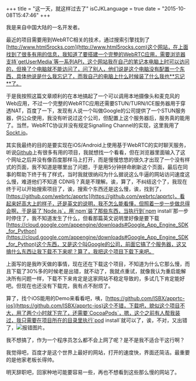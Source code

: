 +++
title  = "这一天，就这样过去了"
isCJKLanguage = true
date = "2015-10-08T15:47:46"
+++

我是来自中国大陆的一名开发者。

最近的项目需要用到WebRTC相关的技术，通过搜索引擎找到了[http://www.html5rocks.com](http://www.html5rocks.com)这个网站，在上面找到了很多有用的信息，我知道了要搭建一个完整的WebRTC应用，需要浏览器支持`getUserMedia`等一系列API，这个网站我在自己的笔记本电脑上时可以访问的，但换了个电脑就不能访问了，问了别人，他们说是这个电脑没有配置一个东西，具体他说是什么我忘记了，而我自己的电脑上什么时候装了什么我也**忘记**了。

于是我按照这篇文章顺利的在本地搞起了一个可以调用本地摄像头和麦克风的Web应用，不过一个完整的WebRTC应用还需要STUN/TURN/ICE服务器用于穿透NAT，百度了一下，发现有人说一个叫做Google的公司提供了一个STUN服务器，供公众使用，我没有听说过这个公司，但配置上这个服务器后，服务真的能用了。当然，WebRTC协议并没有规定Signalling Channel的实现，这里我用了[Sockt.io](http://socket.io)。

其实我最终的目的是要实现在iOS/Android上使用基于WebRTC的实时聊天服务，听说[Github](https://github.com)上有很多有用的项目，我就想找一个看看，但在浏览器里面输入了这个网址之后并没有像百度那样马上打开，而是慢慢悠悠的很久才出现了一个没有样式的页面，我不知道是哪里出了问题，于是用5分钟拼命刷新这个页面，最后在同事的帮助下终于有了样式，当时我就很纳闷为什么据说这么牛逼的网站访问速度这么慢，难道他们不知道
CDN吗？真是不理解。诶，算了，不纠结这个了，我现在终于可以开始搜索项目了，诶，搜索个东西还是这么慢，诶，找到了，[https://github.com/webrtc/apprtc](https://github.com/webrtc/apprtc)，看起来好高大上的样子，还是英文的说明，我不怎么能看懂，但照着一步一步做总得会啊，于是装了`Node.js`，用`npm`装了那些东西，当执行到`npm install`那一步时停住了，我不知道发生了什么，但看那篇英文说明里好像是要下载
[https://cloud.google.com/appengine/downloads#Google_App_Engine_SDK_for_Python](https://cloud.google.com/appengine/downloads#Google_App_Engine_SDK_for_Python)这个东西，又是这个叫Google的公司，前面它搞了个服务器，这又搞什么东西让我下载不下来呢？算了，我把这个项目下载下来吧。

上面写的是我昨天做的事情，现在还在下载这个项目，不知道为什么它那么慢，而且下载了30%多的时候老是出错，就不动了，我就点重试，就像我认为重启能解决所有问题一样，下载不下来肯定是这家网站不稳定导致的，多试几下肯定能好吧。但现在也还没有下载完，我有点不耐烦了。

算了，找个iOS能用的Demo来看看吧，咦，[https://github.com/ISBX/apprtc-ios](https://github.com/ISBX/apprtc-ios)这个不错，下载吧，貌似这个项目不大，用了两个小时就下完了，还需要`CocoaPods`，嗯，这个之前有人帮我装过，我只需要在项目所在的目录里执行`pod install`就可以了，诶，不对，又出错了，![报错图片](http://7xn2pe.com1.z0.glb.clouddn.com/b_Screen%20Shot%202015-10-08%20at%204.02.41%20PM.png)。

我不想搞了，作为一个程序员怎么都不会上网了呢？是不是我不适合干这行啊？

我觉得吧，百度才是这个世界上最好的网站，打开的速度快，界面还简洁。最重要的是他家老板长得帅。

明天辞职吧，回家种地可能要容易一些，再也不想看到这些那么慢的网站了。
